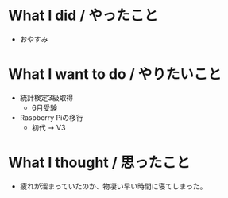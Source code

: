 # What I did / やったこと
- おやすみ

# What I want to do / やりたいこと
- 統計検定3級取得
  - 6月受験
- Raspberry Piの移行
  - 初代 → V3

# What I thought / 思ったこと
- 疲れが溜まっていたのか、物凄い早い時間に寝てしまった。
